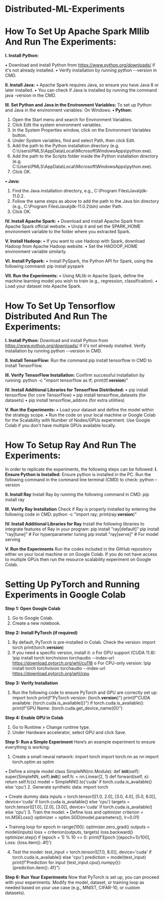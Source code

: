 # Distributed-ML-Experiments 


# **How To Set Up Apache Spark Mllib And Run The Experiments:**

**I. Install Python:**

•	Download and install Python from https://www.python.org/downloads/  if it's not already installed. 
•	Verify installation by running python --version in CMD.

**II. Install Java:**
•	Apache Spark requires Java, so ensure you have Java 8 or later installed.
•	You can check if Java is installed by running the command java -version in the CMD.

**III. Set Python and Java in the Environment Variables:**
To set up Python and Java in the environment variables:
On Windows:
**•	Python:**
1.	Open the Start menu and search for Environment Variables.
2.	Click Edit the system environment variables.
3.	In the System Properties window, click on the Environment Variables button.
4.	Under System variables, find and select Path, then click Edit.
5.	Add the path to the Python installation directory (e.g. C:\Users\PMLS\AppData\Local\Microsoft\WindowsApps\python.exe).
6.	Add the path to the Scripts folder inside the Python installation directory (e.g. C:\Users\PMLS\AppData\Local\Microsoft\WindowsApps\python.exe).
7.	Click OK.

**•	Java:**
1.	Find the Java installation directory, e.g., C:\Program Files\Java\jdk-11.0.2.
2.	Follow the same steps as above to add the path to the Java bin directory (e.g., C:\Program Files\Java\jdk-11.0.2\bin) under Path.
3.	Click OK.

**IV. Install Apache Spark:**
•	Download and install Apache Spark from Apache Spark official website.
•	Unzip it and set the SPARK_HOME environment variable to the folder where you extracted Spark.

**V. Install Hadoop:**
•	If you want to use Hadoop with Spark, download Hadoop from Apache Hadoop website.
•	Set the HADOOP_HOME environment variable similarly.


**VI. Install PySpark:**
•	Install PySpark, the Python API for Spark, using the following command:
pip install pyspark


**VII. Run the Experiments:**
•	Using MLlib in Apache Spark, define the machine learning model you wish to train (e.g., regression, classification).
•	Load your dataset into Apache Spark.














# **How To Set Up Tensorflow Distributed And Run The Experiments:**

**I. Install Python:**
Download and install Python from https://www.python.org/downloads/  if it's not already installed. Verify installation by running python --version in CMD.

**II. Install TensorFlow:**
Run the command pip install tensorflow in CMD to install TensorFlow.

**III. Verify TensorFlow Installation:**
Confirm successful installation by running:
python -c "import tensorflow as tf; print(tf.__version__)"

**IV. Install Additional Libraries for TensorFlow Distributed:**
•	pip install tensorflow (for core TensorFlow)
•	pip install tensorflow_datasets (for datasets)
•	pip install tensorflow_addons (for extra utilities)

**V. Run the Experiments:**
•	Load your dataset and define the model within the strategy scope.
•	Run the code on your local machine or Google Colab for the Scalability with Number of Nodes/GPUs experiment. Use Google Colab if you don't have multiple GPUs available locally.












# **How To Setup Ray And Run The Experiments:**

In order to replicate the experiments, the following steps can be followed:
**I. Ensure Python is Installed:**
Ensure python is installed in the PC. Run the following command in the command line terminal (CMD) to check:
python –version

**II. Install Ray**
Install Ray by running the following command in CMD:
pip install ray

**III. Verify Ray Installation**
Check if Ray is properly installed by entering the following code in CMD:
python -c "import ray; print(ray.__version__)"

**IV. Install Additional Libraries for Ray**
Install the following libraries to integrate features of Ray in your program:
pip install "ray[default]"
pip install "ray[tune]"  # For hyperparameter tuning
pip install "ray[serve]"  # For model serving

**V. Run the Experiments**
Run the codes included in the GitHub repository either on your local machine or on Google Colab. If you do not have access to multiple GPUs then run the resource scalability experiment on Google Colab.



# Setting Up PyTorch and Running Experiments in Google Colab

**Step 1: Open Google Colab**
1.	Go to Google Colab.
2.	Create a new notebook.
   
**Step 2: Install PyTorch (if required)**
1.	By default, PyTorch is pre-installed in Colab. Check the version:
import torch
print(torch.__version__)
2.	If you need a specific version, install it:
o	For GPU support (CUDA 11.8):
!pip install torch torchvision torchaudio --index-url https://download.pytorch.org/whl/cu118
o	For CPU-only version:
!pip install torch torchvision torchaudio --index-url https://download.pytorch.org/whl/cpu

**Step 3: Verify Installation**
1.	Run the following code to ensure PyTorch and GPU are correctly set up:
import torch
print(f"PyTorch version: {torch.__version__}")
print(f"CUDA available: {torch.cuda.is_available()}")
if torch.cuda.is_available():
print(f"GPU Name: {torch.cuda.get_device_name(0)}")

**Step 4: Enable GPU in Colab**
1.	Go to Runtime > Change runtime type.
2.	Under Hardware accelerator, select GPU and click Save.

**Step 5: Run a Simple Experiment**
Here’s an example experiment to ensure everything is working:


1.	Create a small neural network:
import torch
import torch.nn as nn
import torch.optim as optim

•	Define a simple model
class SimpleNN(nn.Module):
    def __init__(self):
        super(SimpleNN, self).__init__()
        self.fc = nn.Linear(2, 1)
    def forward(self, x):
        return self.fc(x)
model = SimpleNN().to('cuda' if torch.cuda.is_available() else 'cpu')
2.	Generate synthetic data:
import torch

•	Create dummy data
inputs = torch.tensor([[1.0, 2.0], [3.0, 4.0], [5.0, 6.0]], device='cuda' if torch.cuda.is_available() else 'cpu')
targets = torch.tensor([[1.0], [2.0], [3.0]], device='cuda' if torch.cuda.is_available() else 'cpu')
3.	Train the model:
•	Define loss and optimizer
criterion = nn.MSELoss()
optimizer = optim.SGD(model.parameters(), lr=0.01)

•	Training loop
for epoch in range(100):
    optimizer.zero_grad()
    outputs = model(inputs)
    loss = criterion(outputs, targets)
    loss.backward()
    optimizer.step()
    if (epoch + 1) % 10 == 0:
        print(f'Epoch [{epoch+1}/100], Loss: {loss.item():.4f}')

4.	Test the model:
test_input = torch.tensor([[7.0, 8.0]], device='cuda' if torch.cuda.is_available() else 'cpu')
prediction = model(test_input)
print(f"Prediction for input {test_input.cpu().numpy()}: {prediction.item():.4f}")

**Step 6: Run Your Experiments**
Now that PyTorch is set up, you can proceed with your experiments. Modify the model, dataset, or training loop as needed based on your use case (e.g., MNIST, CIFAR-10, or custom datasets).


